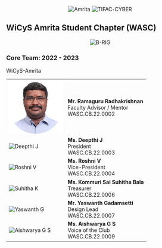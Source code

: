 <p align="center">
    <img src="https://amrita-tifac-cyber-blockchain.github.io/Amrita-TIFAC-Cyber-Blockchain/AVV_PNG.png" alt ="Amrita" width="300" />
    <img src="https://amrita-tifac-cyber-blockchain.github.io/Amrita-TIFAC-Cyber-Blockchain/TIFAC-CORE_in_Cyber_Security.png" alt ="TIFAC-CYBER" width="108" />
</p>

## WiCyS Amrita Student Chapter (WASC)
<p align="center">
    <img src="https://avatars.githubusercontent.com/u/129193826?s=400&u=1fcd80a193fc7377208d6fb5a02686bcc8754f66&v=4" alt ="B-RIG" width="240" />
</p>

### Core Team: 2022 - 2023

<table>
    <tr>
        <td><img src="https://github.com/WiCyS-Amrita/.github/blob/main/profile/images/Ramaguru.png" alt="Ramaguru Radhakrishnan" width=144></td>
        <td> <b> Mr. Ramaguru Radhakrishnan </b> <br/> 
         Faculty Advisor / Mentor <br/> 
         WASC.CB.22.0002 </td> 
    </tr>WiCyS-Amrita
    <tr>
        <td><img src="https://github.com/WiCyS-Amrita/.github/blob/main/profile/images/Deepthi.png" alt="Deepthi J" width=144> </td>
        <td> <b>Ms. Deepthi J </b><br/> 
        President <br/>
		    WASC.CB.22.0003 </td>		
    </tr>
    <tr>
        <td><img src="https://github.com/WiCyS-Amrita/.github/blob/main/profile/images/Roshni.png" alt="Roshni V" width=144> </td> 
        <td><b>Ms. Roshni V </b> <br/> 
        Vice-President <br/> 
		    WASC.CB.22.0004 </td>	 
    </tr>
    <tr> 
        <td><img src="https://github.com/WiCyS-Amrita/.github/blob/main/profile/images/Suhitha.png" alt="Suhitha K" width=144> </td> 
        <td><b>Ms. Kommuri Sai Suhitha Bala </b><br/> 
        Treasurer <br/> 
		    WASC.CB.22.0006 </td>
    </tr>
    <tr>
        <td><img src="https://github.com/WiCyS-Amrita/.github/blob/main/profile/images/Yaswanth.png" alt="Yaswanth G" width=144> </td> 
        <td><b>Mr. Yaswanth Gadamsetti </b> <br/> 
        Design Lead<br/> 
		    WASC.CB.22.0007 </td>
    </tr>
    <tr>
        <td><img src="https://github.com/WiCyS-Amrita/.github/blob/main/profile/images/Aishwarya.png" alt="Aishwarya G S" width=144> </td> 
        <td><b>Ms. Aishwarya G S </b> <br/> 
        Voice of the Club <br/> 
		    WASC.CB.22.0009</td>
    </tr>
   
 
</table>
